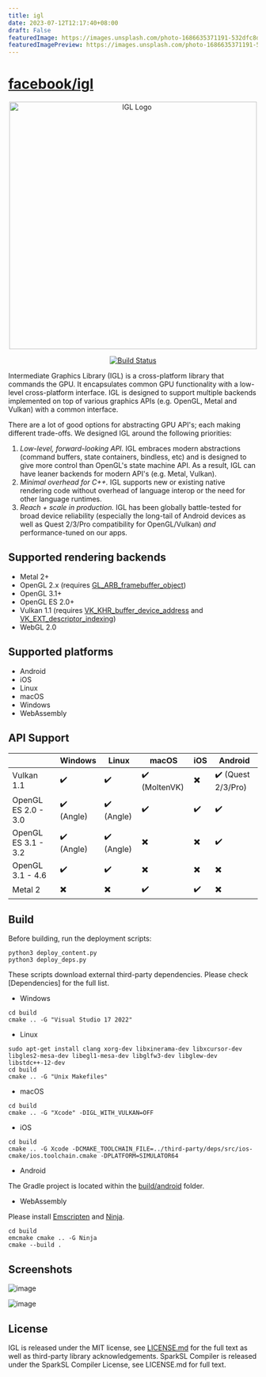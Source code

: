 ```yaml
---
title: igl
date: 2023-07-12T12:17:40+08:00
draft: False
featuredImage: https://images.unsplash.com/photo-1686635371191-532dfc8d89c1?ixid=M3w0NjAwMjJ8MHwxfHJhbmRvbXx8fHx8fHx8fDE2ODkxMzU0MjZ8&ixlib=rb-4.0.3
featuredImagePreview: https://images.unsplash.com/photo-1686635371191-532dfc8d89c1?ixid=M3w0NjAwMjJ8MHwxfHJhbmRvbXx8fHx8fHx8fDE2ODkxMzU0MjZ8&ixlib=rb-4.0.3
---
```


# [facebook/igl](https://github.com/facebook/igl)

<div align="center">
  <picture>
    <source media="(prefers-color-scheme: dark)" srcset="https://github.com/facebook/igl/blob/main/.github/igl-full-color-white.svg?raw=true">
    <source media="(prefers-color-scheme: light)" srcset="https://github.com/facebook/igl/blob/main/.github/igl-full-color-black.svg?raw=true">
    <img alt="IGL Logo" src=".github/igl-full-color-black.svg" width="500">
  </picture>

  [![Build Status](https://github.com/facebook/igl/actions/workflows/c-cpp.yml/badge.svg)](https://github.com/facebook/igl/actions)

</div>

Intermediate Graphics Library (IGL) is a cross-platform library that commands the GPU. It encapsulates
common GPU functionality with a low-level cross-platform interface. IGL is designed to support multiple
backends implemented on top of various graphics APIs (e.g. OpenGL, Metal and Vulkan) with a common interface.

There are a lot of good options for abstracting GPU API's; each making different trade-offs. We designed IGL around the following priorities:

1. *Low-level, forward-looking API.* IGL embraces modern abstractions (command buffers, state containers, bindless, etc) and is designed to give more control than OpenGL's state machine API. As a result, IGL can have leaner backends for modern API's (e.g. Metal, Vulkan).
2. *Minimal overhead for C++.* IGL supports new or existing native rendering code without overhead of language interop or the need for other language runtimes.
3. *Reach + scale in production.* IGL has been globally battle-tested for broad device reliability (especially the long-tail of Android devices as well as Quest 2/3/Pro compatibility for OpenGL/Vulkan) *and* performance-tuned on our apps.

## Supported rendering backends

 * Metal 2+
 * OpenGL 2.x (requires [GL_ARB_framebuffer_object](https://registry.khronos.org/OpenGL/extensions/ARB/ARB_framebuffer_object.txt))
 * OpenGL 3.1+
 * OpenGL ES 2.0+
 * Vulkan 1.1 (requires [VK_KHR_buffer_device_address](https://registry.khronos.org/vulkan/specs/1.3-extensions/man/html/VK_KHR_buffer_device_address.html) and [VK_EXT_descriptor_indexing](https://registry.khronos.org/vulkan/specs/1.3-extensions/man/html/VK_EXT_descriptor_indexing.html))
 * WebGL 2.0

## Supported platforms

 * Android
 * iOS
 * Linux
 * macOS
 * Windows
 * WebAssembly

## API Support

|                          | Windows                    | Linux                      | macOS                         | iOS                           | Android                          |
| ------------------------ | -------------------------- | -------------------------- | ----------------------------- | ----------------------------- | -------------------------------- |
| Vulkan 1.1               | :heavy_check_mark:         | :heavy_check_mark:         | :heavy_check_mark: (MoltenVK) | :heavy_multiplication_x:      | :heavy_check_mark: (Quest 2/3/Pro) |
| OpenGL ES 2.0 - 3.0      | :heavy_check_mark: (Angle) | :heavy_check_mark: (Angle) | :heavy_check_mark:            | :heavy_check_mark:            | :heavy_check_mark:               |
| OpenGL ES 3.1 - 3.2      | :heavy_check_mark: (Angle) | :heavy_check_mark: (Angle) | :heavy_multiplication_x:      | :heavy_multiplication_x:      | :heavy_check_mark:               |
| OpenGL 3.1 - 4.6         | :heavy_check_mark:         | :heavy_check_mark:         | :heavy_multiplication_x:      | :heavy_multiplication_x:      | :heavy_multiplication_x:         |
| Metal 2                  | :heavy_multiplication_x:   | :heavy_multiplication_x:   | :heavy_check_mark:            | :heavy_check_mark:            | :heavy_multiplication_x:         |

## Build

Before building, run the deployment scripts:

```
python3 deploy_content.py
python3 deploy_deps.py

```

These scripts download external third-party dependencies. Please check [Dependencies] for the full list.

* Windows

```
cd build
cmake .. -G "Visual Studio 17 2022"
```

* Linux

```
sudo apt-get install clang xorg-dev libxinerama-dev libxcursor-dev libgles2-mesa-dev libegl1-mesa-dev libglfw3-dev libglew-dev libstdc++-12-dev
cd build
cmake .. -G "Unix Makefiles"
```

* macOS

```
cd build
cmake .. -G "Xcode" -DIGL_WITH_VULKAN=OFF
```

* iOS

```
cd build
cmake .. -G Xcode -DCMAKE_TOOLCHAIN_FILE=../third-party/deps/src/ios-cmake/ios.toolchain.cmake -DPLATFORM=SIMULATOR64
```

* Android

The Gradle project is located within the [build/android](./build/android/) folder.

* WebAssembly

Please install [Emscripten](https://emscripten.org/docs/getting_started/downloads.html) and [Ninja](https://ninja-build.org/).

```
cd build
emcmake cmake .. -G Ninja
cmake --build .
```

## Screenshots

![image](.github/screenshot01.png)

![image](.github/screenshot02.png)

## License

IGL is released under the MIT license, see [LICENSE.md](./LICENSE.md) for the full text as well as third-party library
acknowledgements. SparkSL Compiler is released under the SparkSL Compiler License, see LICENSE.md for full text.
